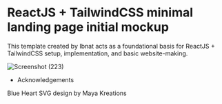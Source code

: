 # ReactJS + TailwindCSS minimal landing page initial mockup

This template created by Ibnat acts as a foundational basis for ReactJS + TailwindCSS setup, implementation, and basic website-making.

![Screenshot (223)](https://github.com/user-attachments/assets/53ca8ae7-6c0e-4548-81b5-f7ef60c53f94)


- Acknowledgements

Blue Heart SVG design by Maya Kreations 
